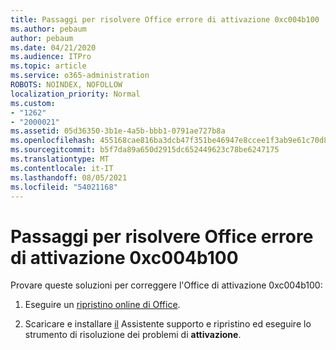 ```yaml
---
title: Passaggi per risolvere Office errore di attivazione 0xc004b100
ms.author: pebaum
author: pebaum
ms.date: 04/21/2020
ms.audience: ITPro
ms.topic: article
ms.service: o365-administration
ROBOTS: NOINDEX, NOFOLLOW
localization_priority: Normal
ms.custom:
- "1262"
- "2000021"
ms.assetid: 05d36350-3b1e-4a5b-bbb1-0791ae727b8a
ms.openlocfilehash: 455168cae816ba3dcb47f351be46947e8ccee1f3ab9e61c70d82d49e5279ef85
ms.sourcegitcommit: b5f7da89a650d2915dc652449623c78be6247175
ms.translationtype: MT
ms.contentlocale: it-IT
ms.lasthandoff: 08/05/2021
ms.locfileid: "54021168"
---
```

# <a name="steps-to-resolve-office-activation-error-0xc004b100"></a>Passaggi per risolvere Office errore di attivazione 0xc004b100

Provare queste soluzioni per correggere l'Office di attivazione 0xc004b100:
  
1. Eseguire un [ripristino online di Office](https://support.office.com/article/7821d4b6-7c1d-4205-aa0e-a6b40c5bb88b).

2. Scaricare e installare [il](https://aka.ms/SARA-OfficeActivation-Alchemy) Assistente supporto e ripristino ed eseguire lo strumento di risoluzione dei problemi di **attivazione**.
